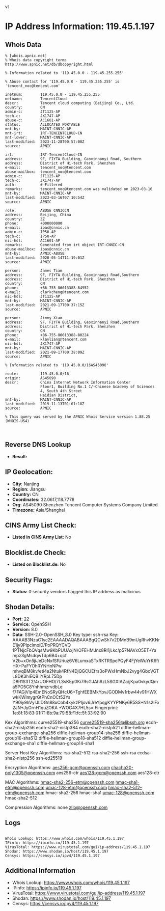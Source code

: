 vt
# IP Address Information: 119.45.1.197

## Whois Data
```
% [whois.apnic.net]
% Whois data copyright terms    http://www.apnic.net/db/dbcopyright.html

% Information related to '119.45.0.0 - 119.45.255.255'

% Abuse contact for '119.45.0.0 - 119.45.255.255' is 'tencent_noc@tencent.com'

inetnum:        119.45.0.0 - 119.45.255.255
netname:        TencentCloud
descr:          Tencent cloud computing (Beijing) Co., Ltd.
country:        CN
admin-c:        JT1125-AP
tech-c:         JX1747-AP
abuse-c:        AC1601-AP
status:         ALLOCATED PORTABLE
mnt-by:         MAINT-CNNIC-AP
mnt-irt:        IRT-TENCENTCLOUD-CN
mnt-lower:      MAINT-CNNIC-AP
last-modified:  2023-11-28T00:57:00Z
source:         APNIC

irt:            IRT-TencentCloud-CN
address:        9F, FIYTA Building, Gaoxinnanyi Road, Southern
address:        District of Hi-tech Park, Shenzhen
e-mail:         tencent_noc@tencent.com
abuse-mailbox:  tencent_noc@tencent.com
admin-c:        JT1125-AP
tech-c:         JX1747-AP
auth:           # Filtered
remarks:        tencent_noc@tencent.com was validated on 2023-03-16
mnt-by:         MAINT-CNNIC-AP
last-modified:  2023-03-16T07:10:54Z
source:         APNIC

role:           ABUSE CNNICCN
address:        Beijing, China
country:        ZZ
phone:          +000000000
e-mail:         ipas@cnnic.cn
admin-c:        IP50-AP
tech-c:         IP50-AP
nic-hdl:        AC1601-AP
remarks:        Generated from irt object IRT-CNNIC-CN
abuse-mailbox:  ipas@cnnic.cn
mnt-by:         APNIC-ABUSE
last-modified:  2020-05-14T11:19:01Z
source:         APNIC

person:         James Tian
address:        9F, FIYTA Building, Gaoxinnanyi Road,Southern
address:        District of Hi-tech Park, Shenzhen
country:        CN
phone:          +86-755-86013388-84952
e-mail:         clarkcheng@tencent.com
nic-hdl:        JT1125-AP
mnt-by:         MAINT-CNNIC-AP
last-modified:  2021-09-17T00:37:15Z
source:         APNIC

person:         Jimmy Xiao
address:        9F, FIYTA Building, Gaoxinnanyi Road,Southern
address:        District of Hi-tech Park, Shenzhen
country:        CN
phone:          +86-755-86013388-80224
e-mail:         klayliang@tencent.com
nic-hdl:        JX1747-AP
mnt-by:         MAINT-CNNIC-AP
last-modified:  2021-09-17T00:38:09Z
source:         APNIC

% Information related to '119.45.0.0/16AS45090'

route:          119.45.0.0/16
origin:         AS45090
descr:          China Internet Network Information Center
                Floor1, Building No.1 C/-Chinese Academy of Sciences
                4, South 4th Street
                Haidian District,
mnt-by:         MAINT-CNNIC-AP
last-modified:  2019-11-13T01:01:18Z
source:         APNIC

% This query was served by the APNIC Whois Service version 1.88.25 (WHOIS-US4)



```
## Reverse DNS Lookup
- **Result:** 

## IP Geolocation:
- **City:** Nanjing
- **Region:** Jiangsu
- **Country:** CN
- **Coordinates:** 32.0617,118.7778
- **Org:** AS45090 Shenzhen Tencent Computer Systems Company Limited
- **Timezone:** Asia/Shanghai

## CINS Army List Check:
- **Listed in CINS Army List:** 
No

## Blocklist.de Check:
- **Listed on Blocklist.de:** 
No

## Security Flags:
- **Status:** 0 security vendors flagged this IP address as malicious

## Shodan Details:
- **Port:** 22
- **Service:** OpenSSH
- **Version:** 8.0
- **Data:** SSH-2.0-OpenSSH_8.0
Key type: ssh-rsa
Key: AAAAB3NzaC1yc2EAAAADAQABAAABgQCwSh7v2DMnB9mUgRhvKKNrE1jy9PIpclmoiD/PoPRQYCVQ
1PTNjcFbQVqsMw9KbPUUAxjN/OFEHMJnx8RI1jLkc/p57NAVxO5ET+Yampz3gMsdqwTdp6B4+qcf
V2b+xOn5jiJeDcNxfSfUriuz6V6LumxaSTxRKTRSpcPQyF4FjYeWuYrK6f/HX+PaFYOhRYNHnNPw
mhvqBM8kv/eti4a2Ntuk4RfN4DjQGCUEfrs3oPWxHmNbJ2vyg4GboVGTL8DK3hlEQBIiYRpL75Dp
D8R1S3T2/4rUOFHO/7LSsKEp0Ki7RsGJAh9zL5SGXIAZa/jKpa0vkydQma5PO5C8YnhhmzrvdbLe
f7FAGjVIp4EmENoSRyQHcU6+TghfEEBMkYpvJGODMv1rbw44v91HWXwkKWImygrGtPhCnOCt52Ys
Y90iy9hVyIJLDGn88uCob4kykzPIjov6JreYpqgKYYPNKy6R5SS+N1s2IFx2JN+JyOrnH1quZOKA
+WOG4X7HL5s=
Fingerprint: 1e:8f:18:83:01:71:8b:9a:79:58:f1:fc:5f:33:92:90

Kex Algorithms:
	curve25519-sha256
	curve25519-sha256@libssh.org
	ecdh-sha2-nistp256
	ecdh-sha2-nistp384
	ecdh-sha2-nistp521
	diffie-hellman-group-exchange-sha256
	diffie-hellman-group14-sha256
	diffie-hellman-group16-sha512
	diffie-hellman-group18-sha512
	diffie-hellman-group-exchange-sha1
	diffie-hellman-group14-sha1

Server Host Key Algorithms:
	rsa-sha2-512
	rsa-sha2-256
	ssh-rsa
	ecdsa-sha2-nistp256
	ssh-ed25519

Encryption Algorithms:
	aes256-gcm@openssh.com
	chacha20-poly1305@openssh.com
	aes256-ctr
	aes128-gcm@openssh.com
	aes128-ctr

MAC Algorithms:
	hmac-sha2-256-etm@openssh.com
	hmac-sha1-etm@openssh.com
	umac-128-etm@openssh.com
	hmac-sha2-512-etm@openssh.com
	hmac-sha2-256
	hmac-sha1
	umac-128@openssh.com
	hmac-sha2-512

Compression Algorithms:
	none
	zlib@openssh.com


## Logs
```

Whois Lookup: https://www.whois.com/whois/119.45.1.197
IPinfo: https://ipinfo.io/119.45.1.197
VirusTotal: https://www.virustotal.com/gui/ip-address/119.45.1.197
Shodan: https://www.shodan.io/host/119.45.1.197
Censys: https://censys.io/ipv4/119.45.1.197

```
## Additional Information
- Whois Lookup: https://www.whois.com/whois/119.45.1.197
- IPinfo: https://ipinfo.io/119.45.1.197
- VirusTotal: https://www.virustotal.com/gui/ip-address/119.45.1.197
- Shodan: https://www.shodan.io/host/119.45.1.197
- Censys: https://censys.io/ipv4/119.45.1.197

